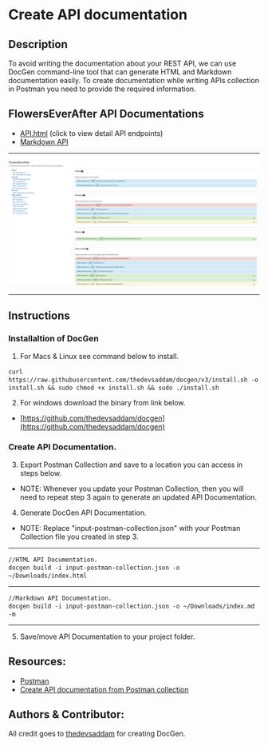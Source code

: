 # Create API documentation

## Description
To avoid writing the documentation about your REST API, we can use DocGen command-line tool that can generate HTML and Markdown documentation easily. To create documentation while writing APIs collection in Postman you need to provide the required information.

## FlowersEverAfter API Documentations
- [API.html](https://www.devjimmylam.com/API.html) (click to view detail API endpoints)
- [Markdown API](https://github.com/devJimmyLam/FlowersEverAfter/blob/main/API%20Documentation/Markdown%20API.md) 
<hr/>
<p align="center">
  <img src="/API Documentation/api.png">
</p>
<hr/>

## Instructions
### Installaltion of DocGen
1. For Macs & Linux see command below to install.
```
curl https://raw.githubusercontent.com/thedevsaddam/docgen/v3/install.sh -o install.sh && sudo chmod +x install.sh && sudo ./install.sh
```
2. For windows download the binary from link below.
- [https://github.com/thedevsaddam/docgen](https://github.com/thedevsaddam/docgen)

### Create API Documentation. 
3. Export Postman Collection and save to a location you can access in steps below.
- NOTE: Whenever you update your Postman Collection, then you will need to repeat step 3 again to generate an updated API Documentation.

4. Generate DocGen API Documentation. 
- NOTE: Replace "input-postman-collection.json" with your Postman Collection file you created in step 3.

<hr/>

```
//HTML API Documentation.
docgen build -i input-postman-collection.json -o ~/Downloads/index.html
```
<hr/>

```
//Markdown API Documentation.
docgen build -i input-postman-collection.json -o ~/Downloads/index.md -m
```
<hr/>

5. Save/move API Documentation to your project folder. 

## Resources:
- [Postman](https://www.postman.com/api-documentation-tool/)
- [Create API documentation from Postman collection](https://thedevsaddam.medium.com/create-api-documentation-from-postman-collection-d40540582155)

## Authors & Contributor:
All credit goes to [thedevsaddam](https://github.com/thedevsaddam/docgen) for creating DocGen.